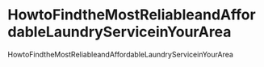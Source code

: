 # HowtoFindtheMostReliableandAffordableLaundryServiceinYourArea
HowtoFindtheMostReliableandAffordableLaundryServiceinYourArea
